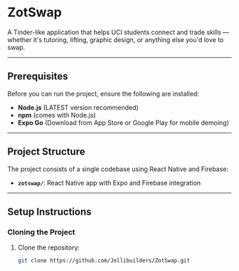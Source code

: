 # ZotSwap

A Tinder-like application that helps UCI students connect and trade skills — whether it's tutoring, lifting, graphic design, or anything else you'd love to swap.

---

## Prerequisites

Before you can run the project, ensure the following are installed:

- **Node.js** (LATEST version recommended)
- **npm** (comes with Node.js)
- **Expo Go** (Download from App Store or Google Play for mobile demoing)

---

## Project Structure

The project consists of a single codebase using React Native and Firebase:

- **`zotswap/`**: React Native app with Expo and Firebase integration

---

## Setup Instructions

### Cloning the Project

1. Clone the repository:
   ```bash
   git clone https://github.com/Jollibuilders/ZotSwap.git
